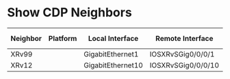 
# Show CDP Neighbors
| Neighbor | Platform | Local Interface | Remote Interface | Capability | Hold Time |
| -------- | -------- | --------------- | ---------------- | ---------- | --------- |
| XRv99 |  | GigabitEthernet1 | IOSXRvSGig0/0/0/1 | R | 154 |
| XRv12 |  | GigabitEthernet10 | IOSXRvSGig0/0/0/10 | R | 175 |